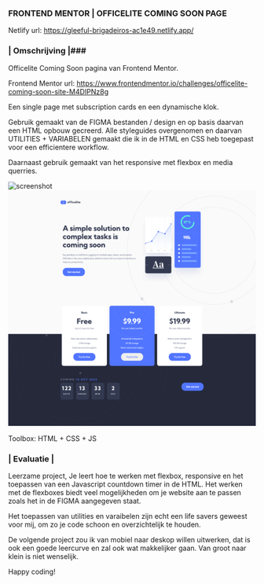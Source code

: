 ### FRONTEND MENTOR | OFFICELITE COMING SOON PAGE

Netlify url: https://gleeful-brigadeiros-ac1e49.netlify.app/

### | Omschrijving |###

Officelite Coming Soon pagina van Frontend Mentor.

Frontend Mentor url: https://www.frontendmentor.io/challenges/officelite-coming-soon-site-M4DIPNz8g

Een single page met subscription cards en een dynamische klok.

Gebruik gemaakt van de FIGMA bestanden / design en op basis daarvan een HTML opbouw gecreerd.
Alle styleguides overgenomen en daarvan UTILITIES + VARIABELEN gemaakt die ik in de HTML en CSS heb toegepast voor
een efficientere workflow.

Daarnaast gebruik gemaakt van het responsive met flexbox en media querries.

![screenshot](./images/screenshot.jpg)
![my frontend mentor design](./images/design.png)

Toolbox: HTML + CSS + JS

### | Evaluatie |

Leerzame project, Je leert hoe te werken met flexbox, responsive en het toepassen van een Javascript countdown timer in de HTML.
Het werken met de flexboxes biedt veel mogelijkheden om je website aan te passen zoals het in de FIGMA aangegeven staat.

Het toepassen van utilities en varaibelen zijn echt een life savers geweest voor mij, om zo je code schoon en overzichtelijk te houden.

De volgende project zou ik van mobiel naar deskop willen uitwerken, dat is ook een goede leercurve en zal ook wat makkelijker gaan. Van groot naar klein is niet wenselijk.


Happy coding!
